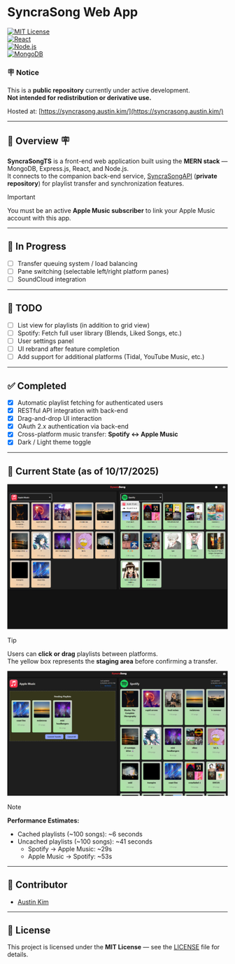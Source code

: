 # SyncraSong Web App  
[![MIT License](https://img.shields.io/badge/License-MIT-green.svg)](LICENSE)  
[![React](https://img.shields.io/badge/React-18.x-blue.svg)](https://react.dev/)  
[![Node.js](https://img.shields.io/badge/Node.js-22+-green.svg)](https://nodejs.org/)  
[![MongoDB](https://img.shields.io/badge/MongoDB-Atlas-brightgreen.svg)](https://www.mongodb.com/)

### 🪧 Notice  
This is a **public repository** currently under active development.  
**Not intended for redistribution or derivative use.**

Hosted at: [https://syncrasong.austin.kim/](https://syncrasong.austin.kim/)

---

## 📖 Overview  🪧
**SyncraSongTS** is a front-end web application built using the **MERN stack** — MongoDB, Express.js, React, and Node.js.  
It connects to the companion back-end service, [SyncraSongAPI](https://github.com/austinkimchi/SyncraSongAPI) (**private repository**) for playlist transfer and synchronization features.  

> [!IMPORTANT]
> You must be an active **Apple Music subscriber** to link your Apple Music account with this app.

---

## 🚧 In Progress  
- [ ] Transfer queuing system / load balancing  
- [ ] Pane switching (selectable left/right platform panes)  
- [ ] SoundCloud integration  

---

## 📝 TODO  
- [ ] List view for playlists (in addition to grid view)
- [ ] Spotify: Fetch full user library (Blends, Liked Songs, etc.)  
- [ ] User settings panel  
- [ ] UI rebrand after feature completion  
- [ ] Add support for additional platforms (Tidal, YouTube Music, etc.)  

---

## ✅ Completed  
- [x] Automatic playlist fetching for authenticated users  
- [x] RESTful API integration with back-end  
- [x] Drag-and-drop UI interaction  
- [x] OAuth 2.x authentication via back-end  
- [x] Cross-platform music transfer: **Spotify ↔ Apple Music**  
- [x] Dark / Light theme toggle  

---

## 📸 Current State (as of 10/17/2025)  
![Current State](./src/assets/images/101725_syncrasong.png)  

> [!TIP]  
> Users can **click or drag** playlists between platforms.  
> The yellow box represents the **staging area** before confirming a transfer.  

![Pending State](./src/assets/images/SyncraSong_pending.png)  

> [!NOTE]  
> **Performance Estimates:**  
> - Cached playlists (~100 songs): ~6 seconds  
> - Uncached playlists (~100 songs): ~41 seconds  
>   - Spotify → Apple Music: ~29s  
>   - Apple Music → Spotify: ~53s  

---

## 👤 Contributor  
- [Austin Kim](https://github.com/austinkimchi)

---

## 📄 License  
This project is licensed under the **MIT License** — see the [LICENSE](LICENSE) file for details.
